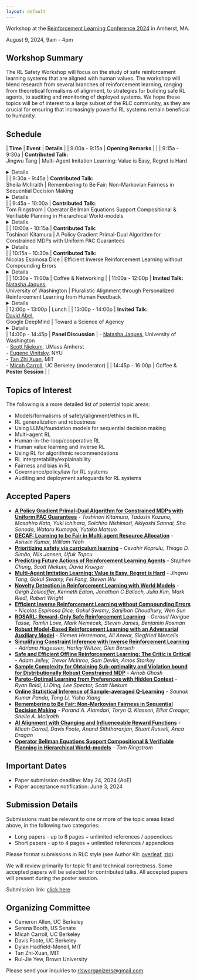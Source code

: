 ```yaml
---
layout: default
---
```


Workshop at the [Reinforcement Learning Conference 2024](https://rl-conference.cc/index.html) in Amherst, MA.

August 9, 2024, 9am - 4pm

## Workshop Summary

The RL Safety Workshop will focus on the study of safe reinforcement learning systems that are aligned with human values. The workshop will blend research from several branches of reinforcement learning, ranging from theoretical formalisms of alignment, to strategies for building safe RL agents, to auditing and monitoring of deployed systems. We hope these topics will be of interest to a large subset of the RLC community, as they are crucial for ensuring that increasingly powerful RL systems remain beneficial to humanity.

## Schedule

| **Time** | **Event** | **Details** |
| 9:00a - 9:15a | **Opening Remarks** | |
| 9:15a - 9:30a | **Contributed Talk:**<br />Jingwu Tang | Multi-Agent Imitation Learning: Value is Easy, Regret is Hard <br/><details>Abstract: We study a multi-agent imitation learning (MAIL) problem where we take the perspective of a learner attempting to coordinate a group of agents in a Markov Game by recommending actions based on demonstrations of an expert doing so. Most prior work in MAIL essentially reduces the problem to matching the behavior of the expert *within* the support of the demonstrations. While doing so is sufficient to drive the *value gap* between the learner and the expert to zero under the assumption that agents are non-strategic, it does not guarantee robustness to deviations by strategic agents. Intuitively, this is because strategic deviations can depend on a counterfactual quantity: the coordinator's recommendations outside of the state distribution their recommendations induce. In response, we initiate the study of an alternative objective for MAIL in Markov Games we term the *regret gap* that explicitly accounts for potential deviations by agents in the group. We first perform an in-depth exploration of the relationship between the value and regret gaps. First, we show that while the value gap can be efficiently minimized via a direct extension of single-agent IL algorithms, even *value equivalence* can lead to an arbitrarily large regret gap. This implies that achieving regret equivalence is harder than achieving value equivalence in MAIL. We then provide a pair of efficient reductions to no-regret online convex optimization that are capable of minimizing the regret gap *(a)* under a coverage assumption on the expert (MALICE) or *(b)* with access to a queryable expert (BLADES).</details> |
| 9:30a - 9:45a | **Contributed Talk:**<br />Sheila McIlraith | Remembering to Be Fair: Non-Markovian Fairness in Sequential Decision Making <br/><details>Abstract: Fair decision making has largely been studied with respect to a single decision. Here we investigate the notion of fairness in the context of sequential decision making where multiple stakeholders can be affected by the outcomes of decisions. We observe that fairness often depends on the history of the sequential decision-making process, and in this sense that it is inherently non-Markovian. We further observe that fairness often needs to be assessed at time points within the process, not just at the end of the process. To advance our understanding of this class of fairness problems, we explore the notion of non-Markovian fairness in the context of sequential decision making. We identify properties of non-Markovian fairness, including notions of long-term, anytime, periodic, and bounded fairness. We explore the interplay between non-Markovian fairness and memory and how memory can support construction of fair policies. Finally, we introduce the FairQCM algorithm, which can automatically augment its training data to improve sample efficiency in the synthesis of fair policies via reinforcement learning.</details> |
| 9:45a - 10:00a | **Contributed Talk:**<br />Tom Ringstrom | Operator Bellman Equations Support Compositional & Verifiable Planning in Hierarchical World-models<br/><details>Abstract: We introduce new reward-free Bellman Equations called Operator Bellman Equations, which produce predictive planning representations called state-time feasibility functions (STFFs) instead of traditional value functions. STFFs offer three key advantages: they are compositional, factorizable, and interpretable. This means: 1) STFFs can be sequentially composed to compute high-dimensional predictions over long horizons of sequential Options (policies). 2) High-dimensional STFFs can be efficiently represented and computed in a factorized form. 3) STFFs record the probabilities of semantically interpretable goal-success and constraint-violation events. We argue that the objective of reward maximization is often in conflict with these critical properties, which are essential for scalable, verifiable planning in dynamic, high-dimensional world-models.</details> |
| 10:00a - 10:15a | **Contributed Talk:**<br />Toshinori Kitamura | A Policy Gradient Primal-Dual Algorithm for Constrained MDPs with Uniform PAC Guarantees <br/><details>Abstract: We study a primal-dual (PD) reinforcement learning (RL) algorithm for online constrained Markov decision processes (CMDPs). Despite its widespread practical use, the existing theoretical literature on PD-RL algorithms for this problem only provides sublinear regret guarantees and fails to ensure convergence to optimal policies. In this paper, we introduce a novel policy gradient PD algorithm with uniform probably approximate correctness (Uniform-PAC) guarantees, simultaneously ensuring convergence to optimal policies, sublinear regret, and polynomial sample complexity for any target accuracy. Notably, this represents the first Uniform-PAC algorithm for the online CMDP problem. In addition to the theoretical guarantees, we empirically demonstrate in a simple CMDP that our algorithm converges to optimal policies, while baseline algorithms exhibit oscillatory performance and constraint violation.</details> |
| 10:15a - 10:30a | **Contributed Talk:**<br />Nicolas Espinosa Dice | Efficient Inverse Reinforcement Learning without Compounding Errors <br /><details>Abstract: Inverse reinforcement learning (IRL) is an on-policy approach to imitation learning (IL) that allows the learner to observe the consequences of their actions at train-time. Accordingly, there are two seemingly contradictory desiderata for IRL algorithms: (a) preventing the compounding errors that stymie offline approaches like behavioral cloning and (b) avoiding the worst-case exploration complexity of reinforcement learning (RL). Prior work has been able to achieve either (a) or (b) but not both simultaneously. In our work, we first prove a negative result showing that, without further assumptions, there are no efficient IRL algorithms that learn a competitive policy in the worst case. We then provide a positive result: under a novel structural condition we term reward-agnostic policy completeness, we prove that efficient IRL algorithms do avoid compounding errors, giving us the best of both worlds. We also propose a principled method for using sub-optimal data to further improve the sample-efficiency of efficient IRL algorithms.</details> |
| 10:30a - 11:00a | Coffee & Networking |
| 11:00a - 12:00p | **Invited Talk:**<br />[Natasha Jaques](https://natashajaques.ai/),<br />University of Washington | Pluralistic Alignment through Personalized Reinforcement Learning from Human Feedback<br /><details>Abstract: Reinforcement Learning from Human Feedback (RLHF) is a powerful paradigm for aligning foundation models to human values and preferences. However, current RLHF techniques cannot account for the naturally occurring differences in individual human preferences across a diverse population. When these differences arise, traditional RLHF frameworks simply average over them, leading to inaccurate rewards and poor performance for minority groups. To address the need for pluralistic alignment, we develop a class of multimodal RLHF methods. Our proposed techniques are based on a latent variable formulation - inferring a novel user-specific latent and learning reward models and policies conditioned on this latent without additional user-specific data. While conceptually simple, we show that in practice, this reward modeling requires careful algorithmic considerations around model architecture and reward scaling. To empirically validate our proposed technique, we first show that it can provide a way to combat underspecification in simulated control problems, inferring and optimizing user-specific reward functions. Next, we conduct experiments on pluralistic language datasets representing diverse user preferences and demonstrate improved reward function accuracy. We additionally show the benefits of this probabilistic framework in terms of measuring uncertainty, and actively learning user preferences. This work enables learning from diverse populations of users with divergent preferences, an important challenge that naturally occurs in problems from robot learning to foundation model alignment.</details>
| 12:00p - 13:00p | Lunch |
| 13:00p - 14:00p | **Invited Talk:**<br />[David Abel](https://david-abel.github.io/),<br />Google DeepMind | Toward a Science of Agency<br /><details>Abstract: Many of the core problems of AI safety are ultimately about agents. Yet, our basic science of agency is underdeveloped. In this talk I summarize a proposal for a few of the building blocks for a science of agency that I take to be necessary on the path fully understanding safe AI. I propose a way to define families of agents that is intended to open the door to study agents in the same way that the MDP opened the door to study sequential decision making problems. I first show that this definition is universal in a particular sense: it can represent every set of agents. I then briefly discuss two core elements of agency---goal-directedness and learning---through this agent-centric lens, and highlight a few consequences and questions that are most relevant for thinking carefully about safety.</details>
| 14:00p - 14:45p | **Panel Discussion** | - [Natasha Jaques](https://natashajaques.ai/), University of Washington<br />- [Scott Niekum](https://people.cs.umass.edu/~sniekum/), UMass Amherst<br />- [Eugene Vinitsky](https://www.eugenevinitsky.com/), NYU <br />- [Tan Zhi Xuan](https://ztangent.github.io/), MIT<br />- [Micah Carroll](https://micahcarroll.github.io/), UC Berkeley (moderator) |
| 14:45p - 16:00p | Coffee & **Poster Session** | |

## Topics of Interest

The following is a more detailed list of potential topic areas:

- Models/formalisms of safety/alignment/ethics in RL
- RL generalization and robustness
- Using LLMs/foundation models for sequential decision making
- Multi-agent RL
- Human-in-the-loop/cooperative RL
- Human value learning and inverse RL
- Using RL for algorithmic recommendations
- RL interpretability/explainability
- Fairness and bias in RL
- Governance/policy/law for RL systems
- Auditing and deployment safeguards for RL systems

## Accepted Papers

- [**A Policy Gradient Primal-Dual Algorithm for Constrained MDPs with Uniform PAC Guarantees**](https://openreview.net/forum?id=EWXKo2fj4h) - *Toshinori Kitamura, Tadashi Kozuno, Masahiro Kato, Yuki Ichihara, Soichiro Nishimori, Akiyoshi Sannai, Sho Sonoda, Wataru Kumagai, Yutaka Matsuo*
- [**DECAF: Learning to be Fair in Multi-agent Resource Allocation**](https://openreview.net/forum?id=Y3YHGouOjZ) - *Ashwin Kumar, William Yeoh*
- [**Prioritizing safety via curriculum learning**](https://openreview.net/forum?id=EaaWjhIQwr) - *Cevahir Koprulu, Thiago D. Simão, Nils Jansen, Ufuk Topcu*
- [**Predicting Future Actions of Reinforcement Learning Agents**](https://openreview.net/forum?id=SohRnh7M8Q) - *Stephen Chung, Scott Niekum, David Krueger*
- [**Multi-Agent Imitation Learning: Value is Easy, Regret is Hard**](https://openreview.net/forum?id=jPqDM8jQKk) - *Jingwu Tang, Gokul Swamy, Fei Fang, Steven Wu*
- [**Novelty Detection in Reinforcement Learning with World Models**](https://openreview.net/forum?id=5KTVUa9upG) - *Geigh Zollicoffer, Kenneth Eaton, Jonathan C Balloch, Julia Kim, Mark Riedl, Robert Wright*
- [**Efficient Inverse Reinforcement Learning without Compounding Errors**](https://openreview.net/forum?id=tx4hYuijMB) - *Nicolas Espinosa Dice, Gokul Swamy, Sanjiban Choudhury, Wen Sun*
- [**ROSARL: Reward-Only Safe Reinforcement Learning**](https://openreview.net/forum?id=9YwJYTgbuj) - *Geraud Nangue Tasse, Tamlin Love, Mark Nemecek, Steven James, Benjamin Rosman*
- [**Robust Model-Based Reinforcement Learning with an Adversarial Auxiliary Model**](https://openreview.net/forum?id=SyBN8yvEPJ) - *Siemen Herremans, Ali Anwar, Siegfried Mercelis*
- [**Simplifying Constraint Inference with Inverse Reinforcement Learning**](https://openreview.net/forum?id=hAH6ZBLOAB) - *Adriana Hugessen, Harley Wiltzer, Glen Berseth*
- [**Safe and Efficient Offline Reinforcement Learning: The Critic is Critical**](https://openreview.net/forum?id=1K54rQMT7h) - *Adam Jelley, Trevor McInroe, Sam Devlin, Amos Storkey*
- [**Sample Complexity for Obtaining Sub-optimality and Violation bound for Distributionally Robust Constrained MDP**](https://openreview.net/forum?id=T2XyWqN2dw) - *Arnob Ghosh*
- [**Pareto-Optimal Learning from Preferences with Hidden Context**](https://openreview.net/forum?id=UKlQyRAKPv) - *Ryan Boldi, Li Ding, Lee Spector, Scott Niekum*
- [**Online Statistical Inference of Sample-averaged Q-Learning**](https://openreview.net/forum?id=bKXRTxxmey) - *Saunak Kumar Panda, Tong Li, Yisha Xiang*
- [**Remembering to Be Fair: Non-Markovian Fairness in Sequential Decision Making**](https://openreview.net/forum?id=vl3Ulrexym) - *Parand A. Alamdari, Toryn Q. Klassen, Elliot Creager, Sheila A. McIlraith*
- [**AI Alignment with Changing and Influenceable Reward Functions**](https://openreview.net/forum?id=EcejDARnnl) - *Micah Carroll, Davis Foote, Anand Siththaranjan, Stuart Russell, Anca Dragan*
- [**Operator Bellman Equations Support Compositional & Verifiable Planning in Hierarchical World-models**](https://openreview.net/forum?id=VoxiFqYFjl) - *Tom Ringstrom*

## Important Dates

- Paper submission deadline: May 24, 2024 (AoE)
- Paper acceptance notification: June 3, 2024

## Submission Details

Submissions must be relevant to one or more of the topic areas listed above, in the following two categories:

- Long papers - up to 8 pages + unlimited references / appendices
- Short papers - up to 4 pages + unlimited references / appendices

Please format submissions in RLC style (see Author Kit: [overleaf](https://www.overleaf.com/read/xcnztsmtbnxy#62703f), [zip](https://rl-conference.cc/static/rlc_2024_submission_template.zip)).

We will review primarily for topic fit and technical correctness. Some accepted papers will be selected for contributed talks. All accepted papers will present during the poster session.

Submission link: [click here](https://openreview.net/group?id=rl-conference.cc/RLC/2024/Workshop/RLSW)

## Organizing Committee

- Cameron Allen, UC Berkeley
- Serena Booth, US Senate
- Micah Carroll, UC Berkeley
- Davis Foote, UC Berkeley
- Dylan Hadfield-Menell, MIT
- Tan Zhi-Xuan, MIT
- Rui-Jie Yew, Brown University

Please send your inquiries to [rlsworganizers@gmail.com](mailto:rlsworganizers@gmail.com).
